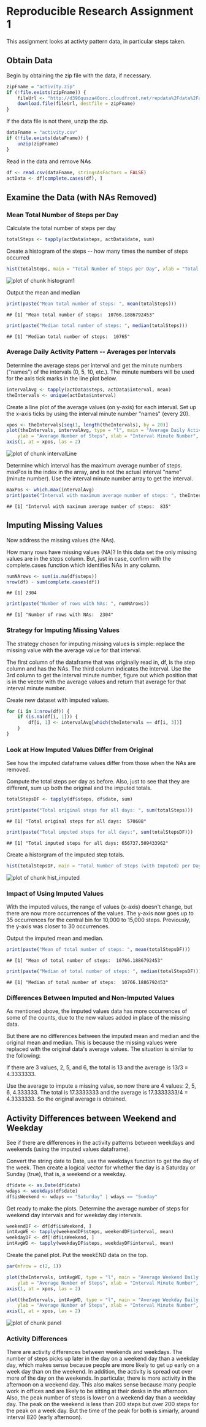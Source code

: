 Reproducible Research Assignment 1
========================================================

This assignment looks at activty pattern data, in particular steps taken.

## Obtain Data
Begin by obtaining the zip file with the data, if necessary.


```r
zipFname = "activity.zip"
if (!file.exists(zipFname)) {
    fileUrl <- "http://d396qusza40orc.cloudfront.net/repdata%2Fdata%2Factivity.zip"
    download.file(fileUrl, destfile = zipFname)
}
```


If the data file is not there, unzip the zip.

```r
dataFname = "activity.csv"
if (!file.exists(dataFname)) {
    unzip(zipFname)
}
```


Read in the data and remove NAs

```r
df <- read.csv(dataFname, stringsAsFactors = FALSE)
actData <- df[complete.cases(df), ]
```


## Examine the Data (with NAs Removed)

### Mean Total Number of Steps per Day
Calculate the total number of steps per day

```r
totalSteps <- tapply(actData$steps, actData$date, sum)
```


Create a histogram of the steps -- how many times the number of steps occurred

```r
hist(totalSteps, main = "Total Number of Steps per Day", xlab = "Total Steps")
```

![plot of chunk histogram1](figure/histogram1.png) 


Output the mean and median

```r
print(paste("Mean total number of steps: ", mean(totalSteps)))
```

```
## [1] "Mean total number of steps:  10766.1886792453"
```

```r
print(paste("Median total number of steps: ", median(totalSteps)))
```

```
## [1] "Median total number of steps:  10765"
```

### Average Daily Activity Pattern -- Averages per Intervals
Determine the average steps per interval and get the minute numbers ("names") of the intervals (0, 5, 10, etc.). The minute numbers will be used for the axis tick marks in the line plot below.

```r
intervalAvg <- tapply(actData$steps, actData$interval, mean)
theIntervals <- unique(actData$interval)
```


Create a line plot of the average values (on y-axis) for each interval. Set up
the x-axis ticks by using the interval minute number "names" (every 20).

```r
xpos <- theIntervals[seq(1, length(theIntervals), by = 20)]
plot(theIntervals, intervalAvg, type = "l", main = "Average Daily Activity Pattern", 
    ylab = "Average Number of Steps", xlab = "Interval Minute Number", xaxt = "n")
axis(1, at = xpos, las = 2)
```

![plot of chunk intervalLine](figure/intervalLine.png) 


Determine which interval has the maximum average number of steps. maxPos is the index in the array, and is not the actual interval "name" (minute number). Use the interval minute number array to get the interval.

```r
maxPos <- which.max(intervalAvg)
print(paste("Interval with maximum average number of steps: ", theIntervals[maxPos]))
```

```
## [1] "Interval with maximum average number of steps:  835"
```

## Imputing Missing Values
Now address the missing values (the NAs).

How many rows have missing values (NA)?
In this data set the only missing values are in the steps column. But, just in case, confirm with the complete.cases function which identifies NAs in any column.

```r
numNArows <- sum(is.na(df$steps))
nrow(df) - sum(complete.cases(df))
```

```
## [1] 2304
```

```r
print(paste("Number of rows with NAs: ", numNArows))
```

```
## [1] "Number of rows with NAs:  2304"
```

### Strategy for Imputing Missing Values
The strategy chosen for imputing missing values is simple: replace the missing value with the average value for that interval. 

The first column of the dataframe that was originally read in, df, is the step column and has the NAs. The third column indicates the interval. Use the 3rd column to get the interval minute number, figure out which position that is in the vector with the average values and return that average for that interval minute number.

Create new dataset with imputed values.

```r
for (i in 1:nrow(df)) {
    if (is.na(df[i, 1])) {
        df[i, 1] <- intervalAvg[which(theIntervals == df[i, 3])]
    }
}
```

### Look at How Imputed Values Differ from Original 
See how the imputed dataframe values differ from those when the NAs are removed.

Compute the total steps per day as before. Also, just to see that they are different, sum up both the original and the imputed totals.


```r
totalStepsDF <- tapply(df$steps, df$date, sum)

print(paste("Total original steps for all days: ", sum(totalSteps)))
```

```
## [1] "Total original steps for all days:  570608"
```

```r
print(paste("Total imputed steps for all days:", sum(totalStepsDF)))
```

```
## [1] "Total imputed steps for all days: 656737.509433962"
```


Create a historgram of the imputed step totals.

```r
hist(totalStepsDF, main = "Total Number of Steps (with Imputed) per Day", xlab = "Total Steps")
```

![plot of chunk hist_imputed](figure/hist_imputed.png) 

### Impact of Using Imputed Values
With the imputed values, the range of values (x-axis) doesn't change, but there are now more occurrences of the values. The y-axis now goes up to 35 occurrences for the central bin for 10,000 to 15,000 steps. Previously, the y-axis was closer to 30 occurrences.

Output the imputed mean and median.

```r
print(paste("Mean of total number of steps: ", mean(totalStepsDF)))
```

```
## [1] "Mean of total number of steps:  10766.1886792453"
```

```r
print(paste("Median of total number of steps: ", median(totalStepsDF)))
```

```
## [1] "Median of total number of steps:  10766.1886792453"
```

### Differences Between Imputed and Non-Imputed Values
As mentioned above, the imputed values data has more occurrences of some of the counts, due to the new values added in place of the missing data.

But there are no differences between the imputed mean and median and the original mean and median. This is because the missing values were replaced with the original data's average values. The situation is similar to the following: 

If there are 3 values, 2, 5, and 6, the total is 13 and the average is 13/3 = 4.3333333. 

Use the average to impute a missing value, so now there are 4 values: 2, 5, 6, 4.333333. The total is 17.3333333 and the average is 17.3333333/4 = 4.3333333. So the original average is obtained.

## Activity Differences between Weekend and Weekday
See if there are differences in the activity patterns between weekdays and weekends (using the imputed values dataframe). 

Convert the string date to Date, use the weekdays function to get the day of the week. Then create a logical vector for whether the day is a Saturday or Sunday (true), that is, a weekend or a weekday.

```r
df$date <- as.Date(df$date)
wdays <- weekdays(df$date)
df$isWeekend <- wdays == "Saturday" | wdays == "Sunday"
```


Get ready to make the plots. Determine the average number of steps for weekend day intervals and for weekday day intervals.

```r
weekendDF <- df[df$isWeekend, ]
intAvgWE <- tapply(weekendDF$steps, weekendDF$interval, mean)
weekdayDF <- df[!df$isWeekend, ]
intAvgWD <- tapply(weekdayDF$steps, weekdayDF$interval, mean)
```


Create the panel plot. Put the weekEND data on the top.

```r
par(mfrow = c(2, 1))

plot(theIntervals, intAvgWE, type = "l", main = "Average Weekend Daily Activity Pattern (with Imputed Values)", 
    ylab = "Average Number of Steps", xlab = "Interval Minute Number", xaxt = "n")
axis(1, at = xpos, las = 2)

plot(theIntervals, intAvgWD, type = "l", main = "Average Weekday Daily Activity Pattern (with Imputed Values)", 
    ylab = "Average Number of Steps", xlab = "Interval Minute Number", xaxt = "n")
axis(1, at = xpos, las = 2)
```

![plot of chunk panel](figure/panel.png) 

### Activity Differences
There are activity differences between weekends and weekdays. The number of steps picks up later in the day on a weekend day than a weekday day, which makes sense because people are more likely to get up early on a week day than on the weekend. In addition, the activity is spread out over more of the day on the weekends. In particular, there is more activity in the afternoon on a weekend day. This also makes sense because many people work in offices and are likely to be sitting at their desks in the afternoon. Also, the peak number of steps is lower on a weekend day than a weekday day. The peak on the weekend is less than 200 steps but over 200 steps for the peak on a week day. But the time of the peak for both is simiarly, around interval 820 (early afternoon).

